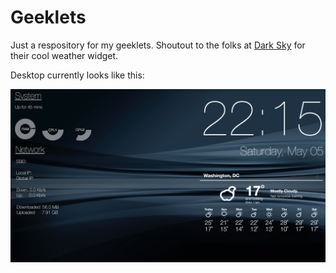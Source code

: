 # Geeklets

Just a respository for my geeklets. Shoutout to the folks at [Dark Sky](https://darksky.net/widgets/default) for their cool weather widget.

Desktop currently looks like this:

![desktop](./desktop.png)